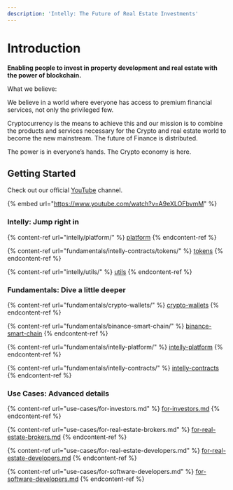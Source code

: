 ```yaml
---
description: 'Intelly: The Future of Real Estate Investments'
---
```


# Introduction

**Enabling people to invest in property development and real estate with the power of blockchain.**

What we believe:

We believe in a world where everyone has access to premium financial services, not only the privileged few.

Cryptocurrency is the means to achieve this and our mission is to combine the products and services necessary for the Crypto and real estate world to become the new mainstream. The future of Finance is distributed.

The power is in everyone’s hands. The Crypto economy is here.

## Getting Started

Check out our official [YouTube](https://www.youtube.com/channel/UCdf16BAdaa7EVuvVCgO4-5g) channel.

{% embed url="https://www.youtube.com/watch?v=A9eXLOFbvmM" %}

### Intelly: Jump right in

{% content-ref url="intelly/platform/" %}
[platform](intelly/platform/)
{% endcontent-ref %}

{% content-ref url="fundamentals/intelly-contracts/tokens/" %}
[tokens](fundamentals/intelly-contracts/tokens/)
{% endcontent-ref %}

{% content-ref url="intelly/utils/" %}
[utils](intelly/utils/)
{% endcontent-ref %}

### Fundamentals: Dive a little deeper

{% content-ref url="fundamentals/crypto-wallets/" %}
[crypto-wallets](fundamentals/crypto-wallets/)
{% endcontent-ref %}

{% content-ref url="fundamentals/binance-smart-chain/" %}
[binance-smart-chain](fundamentals/binance-smart-chain/)
{% endcontent-ref %}

{% content-ref url="fundamentals/intelly-platform/" %}
[intelly-platform](fundamentals/intelly-platform/)
{% endcontent-ref %}

{% content-ref url="fundamentals/intelly-contracts/" %}
[intelly-contracts](fundamentals/intelly-contracts/)
{% endcontent-ref %}

### Use Cases: Advanced details

{% content-ref url="use-cases/for-investors.md" %}
[for-investors.md](use-cases/for-investors.md)
{% endcontent-ref %}

{% content-ref url="use-cases/for-real-estate-brokers.md" %}
[for-real-estate-brokers.md](use-cases/for-real-estate-brokers.md)
{% endcontent-ref %}

{% content-ref url="use-cases/for-real-estate-developers.md" %}
[for-real-estate-developers.md](use-cases/for-real-estate-developers.md)
{% endcontent-ref %}

{% content-ref url="use-cases/for-software-developers.md" %}
[for-software-developers.md](use-cases/for-software-developers.md)
{% endcontent-ref %}
